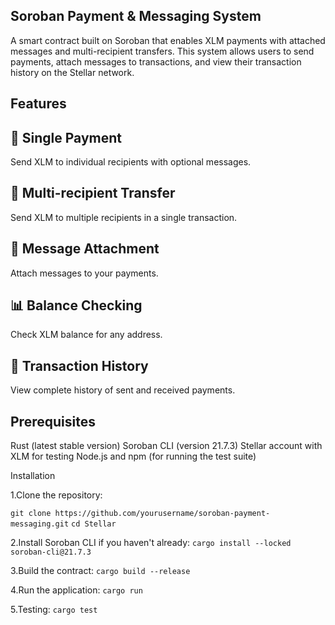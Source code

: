 ## Soroban Payment & Messaging System
A smart contract built on Soroban that enables XLM payments with attached messages and multi-recipient transfers. This system allows users to send payments, attach messages to transactions, and view their transaction history on the Stellar network.

## Features
<div class="features-container">
  <!-- Single Payment -->
  <div class="feature-card">
    <h2>💸 Single Payment</h2>
    <p>Send XLM to individual recipients with optional messages.</p>
  </div>

  <!-- Multi-recipient Transfer -->
  <div class="feature-card">
    <h2>🔄 Multi-recipient Transfer</h2>
    <p>Send XLM to multiple recipients in a single transaction.</p>
  </div>

  <!-- Message Attachment -->
  <div class="feature-card">
    <h2>💬 Message Attachment</h2>
    <p>Attach messages to your payments.</p>
  </div>

  <!-- Balance Checking -->
  <div class="feature-card">
    <h2>📊 Balance Checking</h2>
    <p>Check XLM balance for any address.</p>
  </div>

  <!-- Transaction History -->
  <div class="feature-card">
    <h2>📜 Transaction History</h2>
    <p>View complete history of sent and received payments.</p>
  </div>
</div>


## Prerequisites

Rust (latest stable version)
Soroban CLI (version 21.7.3)
Stellar account with XLM for testing
Node.js and npm (for running the test suite)

Installation

1.Clone the repository:

```git clone https://github.com/yourusername/soroban-payment-messaging.git```
```cd Stellar```

2.Install Soroban CLI if you haven't already:
```cargo install --locked soroban-cli@21.7.3```

3.Build the contract:
```cargo build --release```

4.Run the application:
```cargo run```

5.Testing: 
```cargo test```
